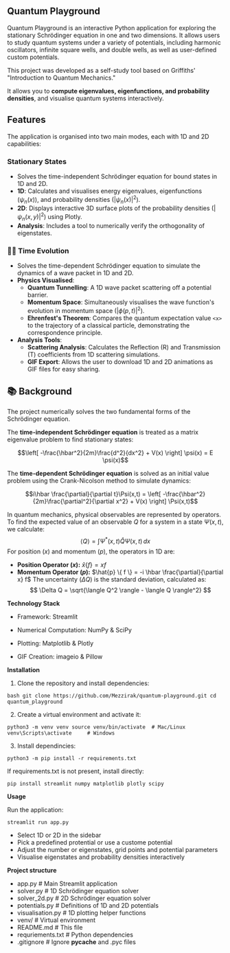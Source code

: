 ## Quantum Playground

Quantum Playground is an interactive Python application for exploring the stationary Schrödinger equation in one and two dimensions. It allows users to study quantum systems under a variety of potentials, including harmonic oscillators, infinite square wells, and double wells, as well as user-defined custom potentials.

This project was developed as a self-study tool based on Griffiths' "Introduction to Quantum Mechanics."

It allows you to **compute eigenvalues, eigenfunctions, and probability densities**, and visualise quantum systems interactively.

## Features

The application is organised into two main modes, each with 1D and 2D capabilities:

### Stationary States
- Solves the time-independent Schrödinger equation for bound states in 1D and 2D.
- **1D**: Calculates and visualises energy eigenvalues, eigenfunctions ($ψ_n(x)$), and probability densities ($|\psi_n(x)|^2$).
- **2D**: Displays interactive 3D surface plots of the probability densities ($|\psi_n(x,y)|^2$) using Plotly.
- **Analysis**: Includes a tool to numerically verify the orthogonality of eigenstates.

### 🏃‍♂️ Time Evolution
- Solves the time-dependent Schrödinger equation to simulate the dynamics of a wave packet in 1D and 2D.
- **Physics Visualised**:
  - **Quantum Tunnelling**: A 1D wave packet scattering off a potential barrier.
  - **Momentum Space**: Simultaneously visualises the wave function's evolution in momentum space ($|\phi(p,t)|^2$).
  - **Ehrenfest's Theorem**: Compares the quantum expectation value `<x>` to the trajectory of a classical particle, demonstrating the correspondence principle.
- **Analysis Tools**:
  - **Scattering Analysis**: Calculates the Reflection (R) and Transmission (T) coefficients from 1D scattering simulations.
  - **GIF Export**: Allows the user to download 1D and 2D animations as GIF files for easy sharing.


## 📚 Background

The project numerically solves the two fundamental forms of the Schrödinger equation.

The **time-independent Schrödinger equation** is treated as a matrix eigenvalue problem to find stationary states:
```math
\left[ -\frac{\hbar^2}{2m}\frac{d^2}{dx^2} + V(x) \right] \psi(x) = E \psi(x)
```
The **time-dependent Schrödinger equation** is solved as an initial value problem using the Crank-Nicolson method to simulate dynamics:

```math
i\hbar \frac{\partial}{\partial t}\Psi(x,t) = \left[ -\frac{\hbar^2}{2m}\frac{\partial^2}{\partial x^2} + V(x) \right] \Psi(x,t)
```

In quantum mechanics, physical observables are represented by operators. To find the expected value of an observable $Q$ for a system in a state $\Psi(x,t)$, we calculate:
$$
\langle Q \rangle = \int \Psi^*(x,t) \hat{Q} \Psi(x,t) \, dx
$$
For position ($x$) and momentum ($p$), the operators in 1D are:
* **Position Operator ($x$):** $\hat{x} \{ f \} = x f$
* **Momentum Operator ($p$):** $\hat{p} \{ f \} = -i \hbar \frac{\partial}{\partial x} f$
The uncertainty ($\Delta Q$) is the standard deviation, calculated as:
$$
\Delta Q = \sqrt{\langle Q^2 \rangle - \langle Q \rangle^2}
$$

**Technology Stack**

- Framework: Streamlit

- Numerical Computation: NumPy & SciPy

- Plotting: Matplotlib & Plotly

- GIF Creation: imageio & Pillow

**Installation**

1. Clone the repository and install dependencies:

</pre>```bash
git clone https://github.com/Mezzirak/quantum-playground.git
cd quantum_playground```</pre>

2. Create a virtual environment and activate it:

</pre>```
python3 -m venv venv
source venv/bin/activate  # Mac/Linux
venv\Scripts\activate     # Windows ```</pre>

3. Install dependincies:
   
</pre>```python3 -m pip install -r requirements.txt```</pre>

If requirements.txt is not present, install directly:

</pre>```pip install streamlit numpy matplotlib plotly scipy```</pre>

**Usage**

Run the application:

</pre>```streamlit run app.py```</pre>

- Select 1D or 2D in the sidebar
- Pick a predefined protential or use a custome potential
- Adjust the number or eigenstates, grid points and potential parameters
- Visualise eigenstates and probability densities interactively

**Project structure**

- app.py                  # Main Streamlit application
- solver.py               # 1D Schrödinger equation solver
- solver_2d.py            # 2D Schrödinger equation solver
- potentials.py           # Definitions of 1D and 2D potentials
- visualisation.py        # 1D plotting helper functions
- venv/                   # Virtual environment
- README.md               # This file
- requriements.txt        # Python dependencies
- .gitignore              # Ignore __pycache__ and .pyc files




